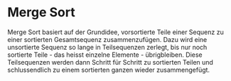 # Merge Sort

Merge Sort basiert auf der Grundidee, vorsortierte Teile einer Sequenz zu einer
sortierten Gesamtsequenz zusammenzufügen. Dazu wird eine unsortierte Sequenz so
lange in Teilsequenzen zerlegt, bis nur noch sortierte Teile - das heisst
einzelne Elemente - übrigbleiben. Diese Teilsequenzen werden dann Schritt für
Schritt zu sortierten Teilen und schlussendlich zu einem sortierten ganzen
wieder zusammengefügt.
